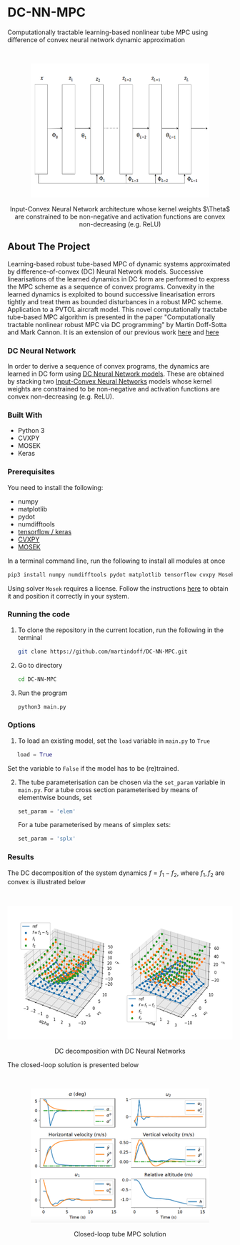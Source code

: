 # DC-NN-MPC
Computationally tractable learning-based nonlinear tube MPC using difference of convex neural network dynamic approximation 


<br />
<p align="center">
   <img src="https://github.com/martindoff/DC-NN-MPC/blob/main/plot/NN.png" alt="Logo" width="400" height="300">
  <p align="center">
   Input-Convex Neural Network architecture whose kernel weights $\Theta$ are constrained to be non-negative and activation functions are convex non-decreasing (e.g. ReLU) 
    <br />  
  </p>
</p>

<!-- ABOUT THE PROJECT -->
## About The Project

Learning-based robust tube-based MPC of dynamic systems approximated by difference-of-convex (DC) Neural Network models. Successive linearisations of the learned dynamics in DC form are performed to express the MPC scheme as a sequence of convex programs.  Convexity in the learned dynamics is exploited to bound successive linearisation errors tightly and treat them as bounded disturbances in a robust MPC scheme. Application to a PVTOL aircraft model. This novel computationally tractabe tube-based MPC algorithm is presented in the paper "Computationally tractable nonlinear robust MPC via DC programming" by Martin Doff-Sotta and Mark Cannon. It is an extension of our previous work [here](https://github.com/martindoff/DC-TMPC) and [here](https://ora.ox.ac.uk/objects/uuid:a3a0130b-5387-44b3-97ae-1c9795b91a42/download_file?safe_filename=Doff-Sotta_and_Cannon_2022_Difference_of_convex.pdf&file_format=application%2Fpdf&type_of_work=Conference+item)

### DC Neural Network 
In order to derive a sequence of convex programs, the dynamics are learned in DC form using [DC Neural Network models](https://github.com/martindoff/DC-Deep-Neural-Network). These are obtained by stacking two [Input-Convex Neural Networks](http://proceedings.mlr.press/v70/amos17b/amos17b.pdf) models whose kernel weights are constrained to be non-negative and activation functions are convex non-decreasing (e.g. ReLU). 

### Built With

* Python 3
* CVXPY
* MOSEK
* Keras

### Prerequisites

You need to install the following:
* numpy
* matplotlib
* pydot
* numdifftools
* [tensorflow / keras](https://keras.io/getting_started/)
* [CVXPY](https://www.cvxpy.org/install/)
* [MOSEK](https://docs.mosek.com/10.2/install/installation.html)

In a terminal command line, run the following to install all modules at once

   ```sh
   pip3 install numpy numdifftools pydot matplotlib tensorflow cvxpy Mosek
   ```
Using solver `Mosek` requires a license. Follow the instructions [here](https://docs.mosek.com/10.2/install/installation.html) to obtain it and position it correctly in your system.

### Running the code

1. To clone the repository in the current location, run the following in the terminal
   ```sh
   git clone https://github.com/martindoff/DC-NN-MPC.git
   ```
2. Go to directory 
   ```sh
   cd DC-NN-MPC
   ```
   
3. Run the program
   ```python
   python3 main.py
   ```
### Options 
   
1. To load an existing model, set the `load` variable in `main.py` to `True`
```python
   load = True
   ``` 
   
   Set the variable to `False` if the model has to be (re)trained. 

2. The tube parameterisation can be chosen via the `set_param` variable in `main.py`. For a tube cross section parameterised by means of elementwise bounds, set

   ```python
   set_param = 'elem'
   ```
   For a tube parameterised by means of simplex sets:

   ```python
   set_param = 'splx'
   ```

### Results

The DC decomposition of the system dynamics $f = f_1 - f_2$, where $f_1, f_2$ are convex is illustrated below


<br />
<p align="center">
   <img src="https://github.com/martindoff/DC-NN-MPC/blob/main/DC.png" alt="Logo" width="600" height="300">
  <p align="center">
   DC decomposition with DC Neural Networks
    <br />  
  </p>
</p>

The closed-loop solution is presented below


<br />
<p align="center">
   <img src="https://github.com/martindoff/DC-NN-MPC/blob/main/tmpc_plot.png" alt="Logo" width="400" height="300">
  <p align="center">
   Closed-loop tube MPC solution
    <br />  
  </p>
</p>

